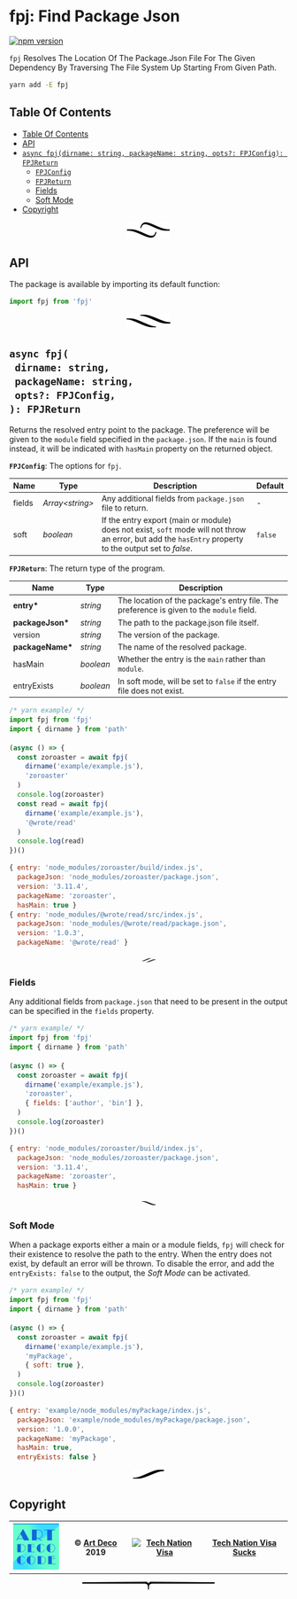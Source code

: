 # fpj: **Find Package Json**

[![npm version](https://badge.fury.io/js/fpj.svg)](https://npmjs.org/package/fpj)

`fpj` Resolves The Location Of The Package.Json File For The Given Dependency By Traversing The File System Up Starting From Given Path.

```sh
yarn add -E fpj
```

## Table Of Contents

- [Table Of Contents](#table-of-contents)
- [API](#api)
- [`async fpj(dirname: string, packageName: string, opts?: FPJConfig): FPJReturn`](#async-fpjdirname-stringpackagename-stringopts-fpjconfig-fpjreturn)
  * [`FPJConfig`](#type-fpjconfig)
  * [`FPJReturn`](#type-fpjreturn)
  * [Fields](#fields)
  * [Soft Mode](#soft-mode)
- [Copyright](#copyright)

<p align="center"><a href="#table-of-contents"><img src=".documentary/section-breaks/0.svg?sanitize=true"></a></p>

## API

The package is available by importing its default function:

```js
import fpj from 'fpj'
```

<p align="center"><a href="#table-of-contents"><img src=".documentary/section-breaks/1.svg?sanitize=true"></a></p>

## `async fpj(`<br/>&nbsp;&nbsp;`dirname: string,`<br/>&nbsp;&nbsp;`packageName: string,`<br/>&nbsp;&nbsp;`opts?: FPJConfig,`<br/>`): FPJReturn`

Returns the resolved entry point to the package. The preference will be given to the `module` field specified in the `package.json`. If the `main` is found instead, it will be indicated with `hasMain` property on the returned object.

__<a name="type-fpjconfig">`FPJConfig`</a>__: The options for `fpj`.

|  Name  |         Type          |                                                                       Description                                                                       | Default |
| ------ | --------------------- | ------------------------------------------------------------------------------------------------------------------------------------------------------- | ------- |
| fields | _Array&lt;string&gt;_ | Any additional fields from `package.json` file to return.                                                                                               | -       |
| soft   | _boolean_             | If the entry export (main or module) does not exist, `soft` mode will not throw an error, but add the `hasEntry` property to the output set to _false_. | `false` |

__<a name="type-fpjreturn">`FPJReturn`</a>__: The return type of the program.

|       Name       |   Type    |                                       Description                                        |
| ---------------- | --------- | ---------------------------------------------------------------------------------------- |
| __entry*__       | _string_  | The location of the package's entry file. The preference is given to the `module` field. |
| __packageJson*__ | _string_  | The path to the package.json file itself.                                                |
| version          | _string_  | The version of the package.                                                              |
| __packageName*__ | _string_  | The name of the resolved package.                                                        |
| hasMain          | _boolean_ | Whether the entry is the `main` rather than `module`.                                    |
| entryExists      | _boolean_ | In soft mode, will be set to `false` if the entry file does not exist.                   |

```js
/* yarn example/ */
import fpj from 'fpj'
import { dirname } from 'path'

(async () => {
  const zoroaster = await fpj(
    dirname('example/example.js'),
    'zoroaster'
  )
  console.log(zoroaster)
  const read = await fpj(
    dirname('example/example.js'),
    '@wrote/read'
  )
  console.log(read)
})()
```
```js
{ entry: 'node_modules/zoroaster/build/index.js',
  packageJson: 'node_modules/zoroaster/package.json',
  version: '3.11.4',
  packageName: 'zoroaster',
  hasMain: true }
{ entry: 'node_modules/@wrote/read/src/index.js',
  packageJson: 'node_modules/@wrote/read/package.json',
  version: '1.0.3',
  packageName: '@wrote/read' }
```

<p align="center"><a href="#table-of-contents"><img src=".documentary/section-breaks/2.svg?sanitize=true" width="25"></a></p>

### Fields

Any additional fields from `package.json` that need to be present in the output can be specified in the `fields` property.

```js
/* yarn example/ */
import fpj from 'fpj'
import { dirname } from 'path'

(async () => {
  const zoroaster = await fpj(
    dirname('example/example.js'),
    'zoroaster',
    { fields: ['author', 'bin'] },
  )
  console.log(zoroaster)
})()
```
```js
{ entry: 'node_modules/zoroaster/build/index.js',
  packageJson: 'node_modules/zoroaster/package.json',
  version: '3.11.4',
  packageName: 'zoroaster',
  hasMain: true }
```

<p align="center"><a href="#table-of-contents"><img src=".documentary/section-breaks/3.svg?sanitize=true" width="25"></a></p>

### Soft Mode

When a package exports either a main or a module fields, `fpj` will check for their existence to resolve the path to the entry. When the entry does not exist, by default an error will be thrown. To disable the error, and add the `entryExists: false` to the output, the _Soft Mode_ can be activated.

```js
/* yarn example/ */
import fpj from 'fpj'
import { dirname } from 'path'

(async () => {
  const zoroaster = await fpj(
    dirname('example/example.js'),
    'myPackage',
    { soft: true },
  )
  console.log(zoroaster)
})()
```
```js
{ entry: 'example/node_modules/myPackage/index.js',
  packageJson: 'example/node_modules/myPackage/package.json',
  version: '1.0.0',
  packageName: 'myPackage',
  hasMain: true,
  entryExists: false }
```

<p align="center"><a href="#table-of-contents"><img src=".documentary/section-breaks/4.svg?sanitize=true"></a></p>

## Copyright

<table>
  <tr>
    <th>
      <a href="https://artd.eco">
        <img src="https://raw.githubusercontent.com/wrote/wrote/master/images/artdeco.png" alt="Art Deco" />
      </a>
    </th>
    <th>© <a href="https://artd.eco">Art Deco</a>   2019</th>
    <th>
      <a href="https://www.technation.sucks" title="Tech Nation Visa">
        <img src="https://raw.githubusercontent.com/artdecoweb/www.technation.sucks/master/anim.gif"
          alt="Tech Nation Visa" />
      </a>
    </th>
    <th><a href="https://www.technation.sucks">Tech Nation Visa Sucks</a></th>
  </tr>
</table>

<p align="center"><a href="#table-of-contents"><img src=".documentary/section-breaks/-1.svg?sanitize=true"></a></p>